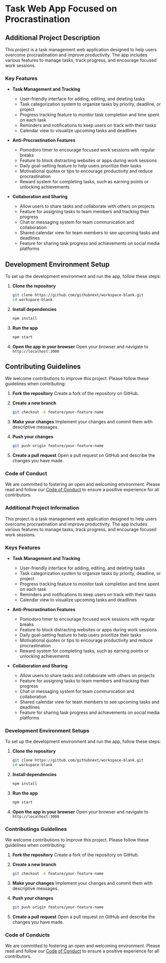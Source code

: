 # Task Web App Focused on Procrastination

## Additional Project Description

This project is a task management web application designed to help users overcome procrastination and improve productivity. The app includes various features to manage tasks, track progress, and encourage focused work sessions.

### Key Features

- **Task Management and Tracking**
  - User-friendly interface for adding, editing, and deleting tasks
  - Task categorization system to organize tasks by priority, deadline, or project
  - Progress tracking feature to monitor task completion and time spent on each task
  - Reminders and notifications to keep users on track with their tasks
  - Calendar view to visualize upcoming tasks and deadlines

- **Anti-Procrastination Features**
  - Pomodoro timer to encourage focused work sessions with regular breaks
  - Feature to block distracting websites or apps during work sessions
  - Daily goal-setting feature to help users prioritize their tasks
  - Motivational quotes or tips to encourage productivity and reduce procrastination
  - Reward system for completing tasks, such as earning points or unlocking achievements

- **Collaboration and Sharing**
  - Allow users to share tasks and collaborate with others on projects
  - Feature for assigning tasks to team members and tracking their progress
  - Chat or messaging system for team communication and collaboration
  - Shared calendar view for team members to see upcoming tasks and deadlines
  - Feature for sharing task progress and achievements on social media platforms

## Development Environment Setup

To set up the development environment and run the app, follow these steps:

1. **Clone the repository**

   ```bash
   git clone https://github.com/githubnext/workspace-blank.git
   cd workspace-blank
   ```

2. **Install dependencies**

   ```bash
   npm install
   ```

3. **Run the app**

   ```bash
   npm start
   ```

4. **Open the app in your browser**
   Open your browser and navigate to `http://localhost:3000`

## Contributing Guidelines

We welcome contributions to improve this project. Please follow these guidelines when contributing:

1. **Fork the repository**
   Create a fork of the repository on GitHub.

2. **Create a new branch**

   ```bash
   git checkout -b feature/your-feature-name
   ```

3. **Make your changes**
   Implement your changes and commit them with descriptive messages.

4. **Push your changes**

   ```bash
   git push origin feature/your-feature-name
   ```

5. **Create a pull request**
   Open a pull request on GitHub and describe the changes you have made.

### Code of Conduct

We are committed to fostering an open and welcoming environment. Please read and follow our [Code of Conduct](CODE_OF_CONDUCT.md) to ensure a positive experience for all contributors.

### Additional Project Information

This project is a task management web application designed to help users overcome procrastination and improve productivity. The app includes various features to manage tasks, track progress, and encourage focused work sessions.

### Keys Features

- **Task Management and Tracking**
  - User-friendly interface for adding, editing, and deleting tasks
  - Task categorization system to organize tasks by priority, deadline, or project
  - Progress tracking feature to monitor task completion and time spent on each task
  - Reminders and notifications to keep users on track with their tasks
  - Calendar view to visualize upcoming tasks and deadlines

- **Anti-Procrastination Features**
  - Pomodoro timer to encourage focused work sessions with regular breaks
  - Feature to block distracting websites or apps during work sessions
  - Daily goal-setting feature to help users prioritize their tasks
  - Motivational quotes or tips to encourage productivity and reduce procrastination
  - Reward system for completing tasks, such as earning points or unlocking achievements

- **Collaboration and Sharing**
  - Allow users to share tasks and collaborate with others on projects
  - Feature for assigning tasks to team members and tracking their progress
  - Chat or messaging system for team communication and collaboration
  - Shared calendar view for team members to see upcoming tasks and deadlines
  - Feature for sharing task progress and achievements on social media platforms

### Development Environment Setups

To set up the development environment and run the app, follow these steps:

1. **Clone the repository**

   ```bash
   git clone https://github.com/githubnext/workspace-blank.git
   cd workspace-blank
   ```

2. **Install dependencies**

   ```bash
   npm install
   ```

3. **Run the app**

   ```bash
   npm start
   ```

4. **Open the app in your browser**
   Open your browser and navigate to `http://localhost:3000`

### Contributings Guidelines

We welcome contributions to improve this project. Please follow these guidelines when contributing:

1. **Fork the repository**
   Create a fork of the repository on GitHub.

2. **Create a new branch**

   ```bash
   git checkout -b feature/your-feature-name
   ```

3. **Make your changes**
   Implement your changes and commit them with descriptive messages.

4. **Push your changes**

   ```bash
   git push origin feature/your-feature-name
   ```

5. **Create a pull request**
   Open a pull request on GitHub and describe the changes you have made.

### Code of Conducts

We are committed to fostering an open and welcoming environment. Please read and follow our [Code of Conduct](CODE_OF_CONDUCT.md) to ensure a positive experience for all contributors.
